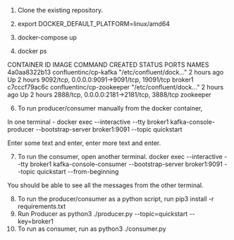 <!-- Assumptions.
 Docker is installed in local/Linux. This is more geared to mac. Windows might be little different. 
 python > 3.8 and pip are installed locally.
 Do not run from OneDrive - Southwest Airlines or do volume mapping on docker.
 If we are restarting docker zookeper/kafka container, delete the data directory. 
 if you have errors as "no space left" clean up all containers and images from docker. 
-->
1. Clone the existing repository.

2. export DOCKER_DEFAULT_PLATFORM=linux/amd64
3. docker-compose up 
4. docker ps 

CONTAINER ID   IMAGE                       COMMAND                  CREATED       STATUS       PORTS                                         NAMES
4a0aa8322b13   confluentinc/cp-kafka       "/etc/confluent/dock…"   2 hours ago   Up 2 hours   9092/tcp, 0.0.0.0:9091->9091/tcp, 19091/tcp   broker1
c7cccf79ac6c   confluentinc/cp-zookeeper   "/etc/confluent/dock…"   2 hours ago   Up 2 hours   2888/tcp, 0.0.0.0:2181->2181/tcp, 3888/tcp    zookeeper

6. To run producer/consumer manually from the docker container, 

In one terminal - docker exec --interactive --tty broker1 kafka-console-producer --bootstrap-server broker1:9091  --topic quickstart

Enter some text and enter, enter more text and enter. 

7. To run the consumer, open another terminal. 
docker exec --interactive --tty broker1 kafka-console-consumer --bootstrap-server broker1:9091  --topic quickstart  --from-beginning

You should be able to see all the messages from the other terminal. 

8. To run the producer/consumer as a python script, run pip3 install -r requirements.txt
9. Run Producer as python3 ./producer.py --topic=quickstart --key=broker1
10. To run as consumer, run as python3 ./consumer.py 
